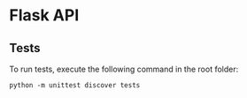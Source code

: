 # Flask API

## Tests

To run tests, execute the following command in the root folder:

    python -m unittest discover tests